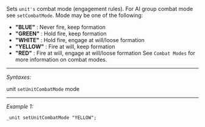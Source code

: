 Sets `unit's` combat mode (engagement rules). For AI group combat mode see `setCombatMode`. Mode may be one of the following: 
* **"BLUE"** : Never fire, keep formation
* **"GREEN"** : Hold fire, keep formation
* **"WHITE"** : Hold fire, engage at will/loose formation
* **"YELLOW"** : Fire at will, keep formation
* **"RED"** : Fire at will, engage at will/loose formation
See `Combat Modes` for more information on combat modes.


---
*Syntaxes:*

unit `setUnitCombatMode` mode

---
*Example 1:*

```sqf
_unit setUnitCombatMode "YELLOW";
```